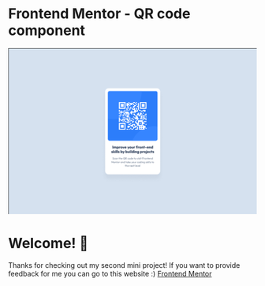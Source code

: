 # Frontend Mentor - QR code component

![Design preview for the QR code component coding challenge](./preview.png)

# Welcome! 👋

Thanks for checking out my second mini project!
If you want to provide feedback for me you can go to this website :) 
[Frontend Mentor](https://www.frontendmentor.io) 
